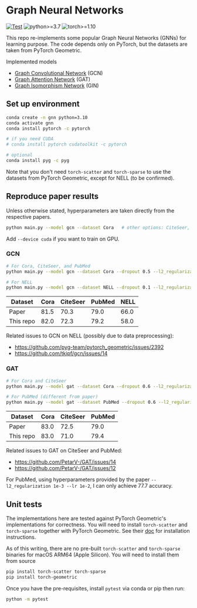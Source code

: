 # Graph Neural Networks

[![Test](https://github.com/gau-nernst/graph-nn/actions/workflows/test.yaml/badge.svg)](https://github.com/gau-nernst/graph-nn/actions/workflows/test.yaml)
![python>=3.7](https://img.shields.io/badge/python-%3E%3D%203.7-informational)
![torch>=1.10](https://img.shields.io/badge/torch-%3E%3D%201.10-informational)

This repo re-implements some popular Graph Neural Networks (GNNs) for learning purpose. The code depends only on PyTorch, but the datasets are taken from PyTorch Geometric.

Implemented models

- [Graph Convolutional Network](https://arxiv.org/abs/1609.02907) (GCN)
- [Graph Attention Network](https://arxiv.org/abs/1710.10903) (GAT)
- [Graph Isomorphism Network](https://arxiv.org/abs/1810.00826) (GIN)

## Set up environment

```bash
conda create -n gnn python=3.10
conda activate gnn
conda install pytorch -c pytorch

# if you need CUDA
# conda install pytorch cudatoolkit -c pytorch

# optional
conda install pyg -c pyg
```

Note that you don't need `torch-scatter` and `torch-sparse` to use the datasets from PyTorch Geometric, except for NELL (to be confirmed).

## Reproduce paper results

Unless otherwise stated, hyperparameters are taken directly from the respective papers.

```bash
python main.py --model gcn --dataset Cora   # other options: CiteSeer, PubMed
```

Add `--device cuda` if you want to train on GPU.

### GCN

```bash
# For Cora, CiteSeer, and PubMed
python main.py --model gcn --dataset Cora --dropout 0.5 --l2_regularization 5e-4 --lr 1e-2 --num_epochs 200

# For NELL
python main.py --model gcn --dataset NELL --dropout 0.1 --l2_regularization 1e-5 --lr 1e-2 --hidden_dim 64 --num_epochs 200
```

Dataset   | Cora | CiteSeer | PubMed | NELL
----------|------|----------|--------|-----
Paper     | 81.5 | 70.3     | 79.0   | 66.0
This repo | 82.0 | 72.3     | 79.2   | 58.0

Related issues to GCN on NELL (possibly due to data preprocessing):

- https://github.com/pyg-team/pytorch_geometric/issues/2392
- https://github.com/tkipf/gcn/issues/14

### GAT

```bash
# For Cora and CiteSeer
python main.py --model gat --dataset Cora --dropout 0.6 --l2_regularization 5e-4 --lr 5e-3 --num_epochs 1000

# For PubMed (different from paper)
python main.py --model gat --dataset PubMed --dropout 0.6 --l2_regularization 5e-4 --lr 5e-3 --num_epochs 1000 --output_heads 8
```

Dataset   | Cora | CiteSeer | PubMed
----------|------|----------|--------
Paper     | 83.0 | 72.5     | 79.0
This repo | 83.0 | 71.0     | 79.4

Related issues to GAT on CiteSeer and PubMed:

- https://github.com/PetarV-/GAT/issues/14
- https://github.com/PetarV-/GAT/issues/12

For PubMed, using hyperparameters provided by the paper `--l2_regularization 1e-3 --lr 1e-2`, I can only achieve 77.7 accuracy.

## Unit tests

The implementations here are tested against PyTorch Geometric's implementations for correctness. You will need to install `torch-scatter` and `torch-sparse` together with PyTorch Geometric. See their [doc](https://github.com/pyg-team/pytorch_geometric) for installation instructions.

As of this writing, there are no pre-built `torch-scatter` and `torch-sparse` binaries for macOS ARM64 (Apple Silicon). You will need to install them from source

```bash
pip install torch-scatter torch-sparse
pip install torch-geometric
```

Once you have the pre-requisites, install `pytest` via conda or pip then run:

```bash
python -m pytest
```
